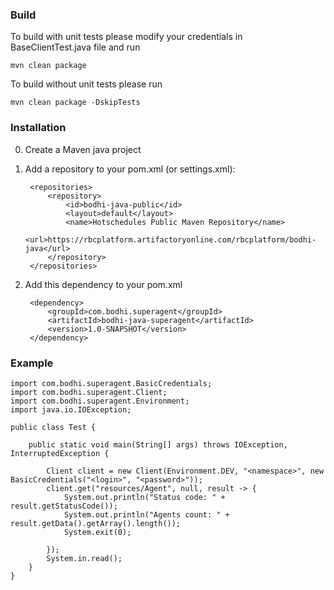 ### Build ###

To build with unit tests please modify your credentials in BaseClientTest.java file
and run

    mvn clean package

To build without unit tests please run

    mvn clean package -DskipTests

### Installation ###

0) Create a Maven java project

1) Add a repository to your pom.xml (or settings.xml):

        <repositories>
            <repository>
                <id>bodhi-java-public</id>
                <layout>default</layout>
                <name>Hotschedules Public Maven Repository</name>
                <url>https://rbcplatform.artifactoryonline.com/rbcplatform/bodhi-java</url>
            </repository>
        </repositories>

2) Add this dependency to your pom.xml

        <dependency>
            <groupId>com.bodhi.superagent</groupId>
            <artifactId>bodhi-java-superagent</artifactId>
            <version>1.0-SNAPSHOT</version>
        </dependency>


### Example ###

    import com.bodhi.superagent.BasicCredentials;
    import com.bodhi.superagent.Client;
    import com.bodhi.superagent.Environment;
    import java.io.IOException;

    public class Test {

        public static void main(String[] args) throws IOException, InterruptedException {

            Client client = new Client(Environment.DEV, "<namespace>", new BasicCredentials("<login>", "<password>"));
            client.get("resources/Agent", null, result -> {
                System.out.println("Status code: " + result.getStatusCode());
                System.out.println("Agents count: " + result.getData().getArray().length());
                System.exit(0);

            });
            System.in.read();
        }
    }
